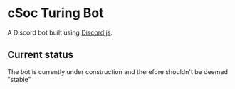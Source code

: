 # cSoc Turing Bot
A Discord bot built using [Discord.js](https://discord.js.org).

## Current status
The bot is currently under construction and therefore shouldn't be deemed "stable"

